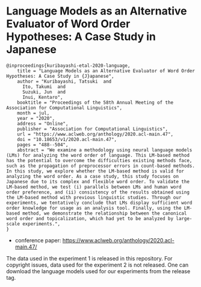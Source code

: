 # Language Models as an Alternative Evaluator of Word Order Hypotheses: A Case Study in Japanese
```
@inproceedings{kuribayashi-etal-2020-language,
    title = "Language Models as an Alternative Evaluator of Word Order Hypotheses: A Case Study in {J}apanese",
    author = "Kuribayashi, Tatsuki  and
      Ito, Takumi  and
      Suzuki, Jun  and
      Inui, Kentaro",
    booktitle = "Proceedings of the 58th Annual Meeting of the Association for Computational Linguistics",
    month = jul,
    year = "2020",
    address = "Online",
    publisher = "Association for Computational Linguistics",
    url = "https://www.aclweb.org/anthology/2020.acl-main.47",
    doi = "10.18653/v1/2020.acl-main.47",
    pages = "488--504",
    abstract = "We examine a methodology using neural language models (LMs) for analyzing the word order of language. This LM-based method has the potential to overcome the difficulties existing methods face, such as the propagation of preprocessor errors in count-based methods. In this study, we explore whether the LM-based method is valid for analyzing the word order. As a case study, this study focuses on Japanese due to its complex and flexible word order. To validate the LM-based method, we test (i) parallels between LMs and human word order preference, and (ii) consistency of the results obtained using the LM-based method with previous linguistic studies. Through our experiments, we tentatively conclude that LMs display sufficient word order knowledge for usage as an analysis tool. Finally, using the LM-based method, we demonstrate the relationship between the canonical word order and topicalization, which had yet to be analyzed by large-scale experiments.",
}
```
- conference paper: https://www.aclweb.org/anthology/2020.acl-main.47/

The data used in the experiment 1 is released in this repository.
For copyright issues, data used for the experiment 2 is not released.
One can download the language models used for our experiments from the release tag.

